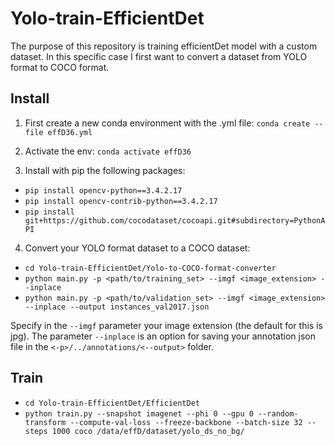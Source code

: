 # Yolo-train-EfficientDet
The purpose of this repository is training efficientDet model with a custom dataset.
In this specific case I first want to convert a dataset from YOLO format to COCO format.

## Install

1. First create a new conda environment with the .yml file:
`conda create --file effD36.yml`

2. Activate the env:
`conda activate effD36`

3. Install with pip the following packages:
* `pip install opencv-python==3.4.2.17`
* `pip install opencv-contrib-python==3.4.2.17`
* `pip install git+https://github.com/cocodataset/cocoapi.git#subdirectory=PythonAPI`

4. Convert your YOLO format dataset to a COCO dataset:
* `cd Yolo-train-EfficientDet/Yolo-to-COCO-format-converter`
* `python main.py -p <path/to/training_set> --imgf <image_extension> --inplace`
* `python main.py -p <path/to/validation_set> --imgf <image_extension> --inplace --output instances_val2017.json`

Specify in the `--imgf` parameter your image extension (the default for this is jpg).
The parameter `--inplace` is an option for saving your annotation json file in the `<-p>/../annotations/<--output>` folder.

## Train
* `cd Yolo-train-EfficientDet/EfficientDet`
* `python train.py --snapshot imagenet --phi 0 --gpu 0 --random-transform --compute-val-loss --freeze-backbone --batch-size 32 --steps 1000 coco /data/effD/dataset/yolo_ds_no_bg/`
